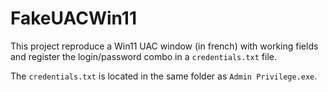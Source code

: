 # FakeUACWin11

This project reproduce a Win11 UAC window (in french) with working fields and register the login/password combo in a `credentials.txt` file.

The `credentials.txt` is located in the same folder as `Admin Privilege.exe`.